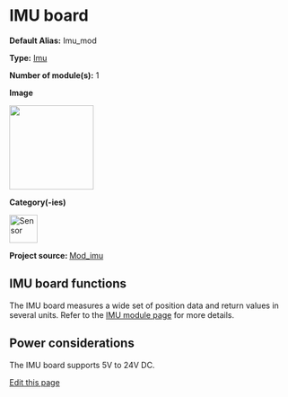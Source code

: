 # IMU board
<div class="cust_sheet" markdown="1">
<p class="cust_sheet-title" markdown="1"><strong>Default Alias:</strong> Imu_mod</p>
<p class="cust_sheet-title" markdown="1"><strong>Type:</strong> <a href="/pages/high/modules_list/imu.md">Imu</a></p>
<p class="cust_sheet-title" markdown="1"><strong>Number of module(s):</strong> 1</p>
<p class="cust_sheet-title" markdown="1"><strong>Image</strong></p>
<p class="cust_indent" markdown="1"><img height="150" src="{{img_path}}/imu-module.png"></p>
<p class="cust_sheet-title" markdown="1"><strong>Category(-ies)</strong></p>
<p class="cust_indent" markdown="1">
<img height="50" src="{{img_path}}/sticker-sensor.png" title="Sensor">
</p>
<p class="cust_sheet-title" markdown="1"><strong>Project source: </strong><a href="https://github.com/Luos-io/Mod_imu" target="_blank">Mod_imu</a></p>
</div>

## IMU board functions
The IMU board measures a wide set of position data and return values in several units. Refer to the [IMU module page]({{modules_path}}/imu.md) for more details.

## Power considerations
The IMU board supports 5V to 24V DC.

<div class="cust_edit_page"><a href="https://{{gh_path}}{{boards_path}}/imu.md">Edit this page</a></div>
